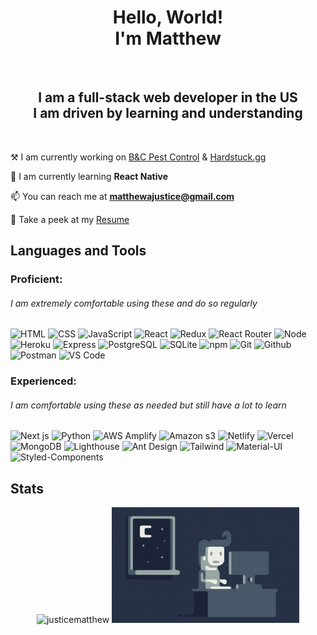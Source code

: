 <h1 align="center">Hello, World!<br>I'm Matthew</h1>
<br>
<h2 align="center">I am a full-stack web developer in the US<br>I am driven by learning and understanding</h2>
<br>

⚒ I am currently working on [B&C Pest Control](http://bandcpestcontrol.com/) & [Hardstuck.gg](https://hardstuck.gg/)

🌱 I am currently learning **React Native**

📫 You can reach me at **matthewajustice@gmail.com**

👀 Take a peek at my [Resume](https://docs.google.com/document/d/1XSTyd6zWcjnw9IMolWHHrZOU9A4LkUAu6DNpRCtfxvA/edit?usp=sharing)
<br>
## Languages and Tools
### Proficient:
###### I am extremely comfortable using these and do so regularly
![HTML](https://img.shields.io/badge/HTML-2E3440?style=for-the-badge&logo=html5)
![CSS](https://img.shields.io/badge/CSS-2E3440?style=for-the-badge&logo=css3)
![JavaScript](https://img.shields.io/badge/JavaScript-2E3440?style=for-the-badge&logo=javascript)
![React](https://img.shields.io/badge/React-2E3440?style=for-the-badge&logo=react)
![Redux](https://img.shields.io/badge/Redux-2E3440?style=for-the-badge&logo=redux)
![React Router](https://img.shields.io/badge/React%20Router-2E3440?style=for-the-badge&logo=react%20router)
![Node](https://img.shields.io/badge/Node-2E3440?style=for-the-badge&logo=node-dot-js)
![Heroku](https://img.shields.io/badge/Heroku-2E3440?style=for-the-badge&logo=heroku)
![Express](https://img.shields.io/badge/Express-2E3440?style=for-the-badge&logo=express)
![PostgreSQL](https://img.shields.io/badge/PostgreSQL-2E3440?style=for-the-badge&logo=postgresql)
![SQLite](https://img.shields.io/badge/SQLite-2E3440?style=for-the-badge&logo=sqlite)
![npm](https://img.shields.io/badge/npm-2E3440?style=for-the-badge&logo=npm)
![Git](https://img.shields.io/badge/Git-2E3440?style=for-the-badge&logo=Git)
![Github](https://img.shields.io/badge/GitHub-2E3440?style=for-the-badge&logo=github)
![Postman](https://img.shields.io/badge/Postman-2E3440?style=for-the-badge&logo=Postman)
![VS Code](https://img.shields.io/badge/VS%20Code-2E3440?style=for-the-badge&logo=visual%20studio)
  
### Experienced:
###### I am comfortable using these as needed but still have a lot to learn
![Next js](https://img.shields.io/badge/Next%20js-2E3440?style=for-the-badge&logo=next-dot-js)
![Python](https://img.shields.io/badge/Python-2E3440?style=for-the-badge&logo=python)
![AWS Amplify](https://img.shields.io/badge/Amplify-2E3440?style=for-the-badge&logo=aws%20amplify)
![Amazon s3](https://img.shields.io/badge/Amazon%20s3-2E3440?style=for-the-badge&logo=Amazon%20S3)
![Netlify](https://img.shields.io/badge/Netlify-2E3440?style=for-the-badge&logo=netlify)
![Vercel](https://img.shields.io/badge/Vercel-2E3440?style=for-the-badge&logo=vercel)
![MongoDB](https://img.shields.io/badge/MongoDB-2E3440?style=for-the-badge&logo=mongodb)
![Lighthouse](https://img.shields.io/badge/Lighthouse-2E3440?style=for-the-badge&logo=lighthouse)
![Ant Design](https://img.shields.io/badge/Ant%20Design-2E3440?style=for-the-badge&logo=ant%20design)
![Tailwind](https://img.shields.io/badge/Tailwind%20CSS-2E3440?style=for-the-badge&logo=tailwind%20css)
![Material-UI](https://img.shields.io/badge/Material%20UI-2E3440?style=for-the-badge&logo=material-ui)
![Styled-Components](https://img.shields.io/badge/Styled%20Components-2E3440?style=for-the-badge&logo=styled-components)

<h2 align="left">Stats</h2>

<p align="center">
<img src="https://github-readme-stats.vercel.app/api?username=justicematthew&show_icons=true&locale=en&&theme=nord&&layout=compact&hide_border=true&count_private=true&line_height=23&border_radius=false" alt="justicematthew" />
<img alt="Night Coding" src="https://raw.githubusercontent.com/JusticeMatthew/JusticeMatthew/main/assets/Night-Coding.gif"/>
</p>
